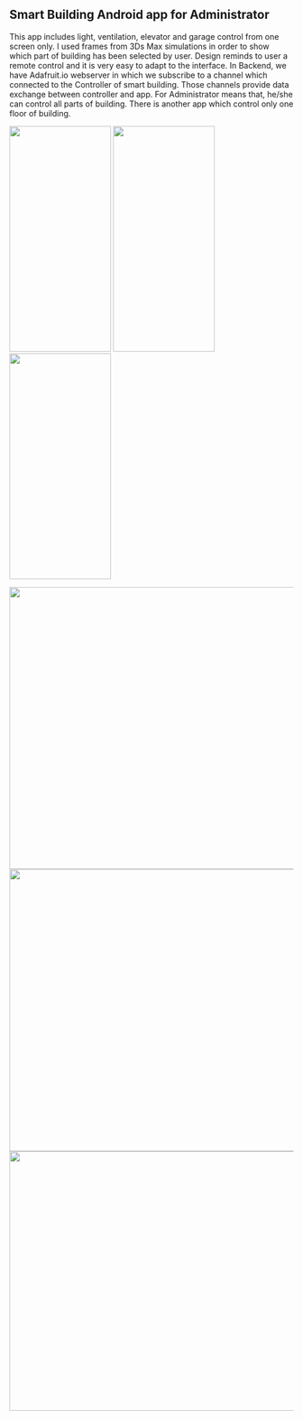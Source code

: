 ## Smart Building Android app for Administrator
This app includes light, ventilation, elevator and garage control from one screen only. I used frames from 3Ds Max simulations in order to show which part of building has been selected by user. Design reminds to user a remote control and it is very easy to adapt to the interface.
In Backend, we have Adafruit.io webserver in which we subscribe to a channel which connected to the Controller of smart building. Those channels provide data exchange between controller and app.
For Administrator means that, he/she can control all parts of building. There is another app which control only one floor of building.

<img src="https://raw.githubusercontent.com/mirakram1/smart_home/master/screens/Smarthome_app.jpeg" width="180" height="400">  <img src="https://raw.githubusercontent.com/mirakram1/smart_home/master/screens/smarthome_app3.jpeg" width="180" height="400"> <img src="https://raw.githubusercontent.com/mirakram1/smart_home/master/screens/smarthomeapp2.jpeg" width="180" height="400">

<img src="https://raw.githubusercontent.com/mirakram1/smart_home/master/screens/Smarthomepreparation.jpg" align="center" width="700" height="500">

<img src="https://raw.githubusercontent.com/mirakram1/smart_home/master/screens/smarthome.jpg" width="700" align="center" height="500">

<img src="https://raw.githubusercontent.com/mirakram1/smart_home/master/app/src/main/res/drawable/night4.jpg" align="center" width="700" height="460">
